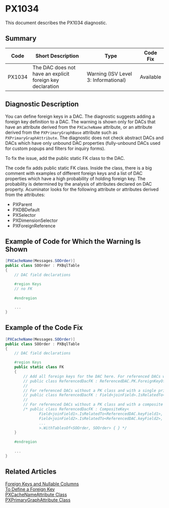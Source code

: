 # PX1034
This document describes the PX1034 diagnostic.

## Summary

| Code   | Short Description                                 | Type  | Code Fix    | 
| ------ | ------------------------------------------------- | ----- | ----------- | 
| PX1034 | The DAC does not have an explicit foreign key declaration | Warning (ISV Level 3: Informational) | Available | 

## Diagnostic Description
You can define foreign keys in a DAC. The diagnostic suggests adding a foreign key definition to a DAC. 
The warning is shown only for DACs that have an attribute derived from the `PXCacheName` attribute, or an attribute derived from the `PXPrimaryGraphBase` attribute such as `PXPrimaryGraphAttribute`.
The diagnostic does not check abstract DACs and DACs which have only unbound DAC properties (fully-unbound DACs used for custom popups and filters for inquiry forms).

To fix the issue, add the public static FK class to the DAC.

The code fix adds public static FK class. Inside the class, there is a big comment with examples of different foreign keys and a list of DAC properties which have a high probability of holding foreign key. The probability is determined by the analysis of attributes declared on DAC property. Acuminator looks for the following attribute or attributes derived from the attributes:
 - PXParent
 - PXDBDefault
 - PXSelector
 - PXDimensionSelector
 - PXForeignReference

## Example of Code for Which the Warning Is Shown

```C#
[PXCacheName(Messages.SOOrder)]
public class SOOrder : PXBqlTable
{
	// DAC field declarations

	#region Keys
	// no FK
	
	#endregion
	
	...
}
```

## Example of the Code Fix

```C#
[PXCacheName(Messages.SOOrder)]
public class SOOrder : PXBqlTable
{
	// DAC field declarations

	#region Keys
	public static class FK
	{
		// Add all foreign keys for the DAC here. For referenced DACs with a PK class, you can use the following template:
		// public class ReferencedDacFK : ReferencedDAC.PK.ForeignKeyOf<SOOrder>.By<joinField1, joinFields, ...> { }
		//
		// For referenced DACs without a PK class and with a single primary key field, you can use the following template:
		// public class ReferencedDacFK : Field<joinField>.IsRelatedTo<ReferencedDAC.keyField>.AsSimpleKey.WithTablesOf<ReferencedDAC, SOOrder> { }
		//
		// For referenced DACs without a PK class and with a composite primary key, you can use the following template:
		/* public class ReferencedDacFK : CompositeKey<
			   Field<joinField1>.IsRelatedTo<ReferencedDAC.keyField1>,
			   Field<joinField2>.IsRelatedTo<ReferencedDAC.keyField2>,
			   ...
			   >.WithTablesOf<SOOrder, SOOrder> { } */
	}
	
	#endregion
	
	...
}
```

## Related Articles

[Foreign Keys and Nullable Columns](https://help.acumatica.com/Help?ScreenId=ShowWiki&pageid=8da9e9c6-ebbf-409a-b43d-a13d2081a62e)  
[To Define a Foreign Key](https://help.acumatica.com/Help?ScreenId=ShowWiki&pageid=20b9a017-ff40-42b7-843c-94f2fced764e)  
[PXCacheNameAttribute Class](https://help.acumatica.com/Help?ScreenId=ShowWiki&pageid=6e89e21c-b8f4-a16b-d741-2d6e483e9f65)  
[PXPrimaryGraphAttribute Class](https://help.acumatica.com/Help?ScreenId=ShowWiki&pageid=1dceb511-4e98-3700-7d7f-231688a7ac74)
